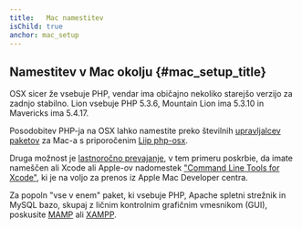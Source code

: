 ```yaml
---
title:   Mac namestitev
isChild: true
anchor: mac_setup
---
```


## Namestitev v Mac okolju  {#mac_setup_title}

OSX sicer že vsebuje PHP, vendar ima običajno nekoliko starejšo verzijo za zadnjo stabilno. Lion vsebuje 
PHP 5.3.6, Mountain Lion ima 5.3.10 in Mavericks ima 5.4.17.

Posodobitev PHP-ja na OSX lahko namestite preko številnih [upravljalcev paketov][mac-package-managers] za Mac-a
s priporočenim [Liip php-osx][php-osx-downloads].

Druga možnost je [lastnoročno prevajanje][mac-compile], v tem primeru poskrbie, da imate nameščen ali Xcode ali
Apple-ov nadomestek ["Command Line Tools for Xcode"][apple-developer], ki je na voljo za prenos iz Apple Mac Developer centra.

Za popoln "vse v enem" paket, ki vsebuje PHP, Apache spletni strežnik in MySQL bazo, skupaj z ličnim kontrolnim grafičnim
vmesnikom (GUI), poskusite [MAMP][mamp-downloads] ali [XAMPP][xampp].

[mac-package-managers]: http://www.php.net/manual/en/install.macosx.packages.php
[mac-compile]: http://www.php.net/manual/en/install.macosx.compile.php
[xcode-gcc-substitution]: https://github.com/kennethreitz/osx-gcc-installer
[apple-developer]: https://developer.apple.com/downloads
[mamp-downloads]: http://www.mamp.info/en/downloads/index.html
[php-osx-downloads]: http://php-osx.liip.ch/
[xampp]: http://www.apachefriends.org/en/xampp.html
